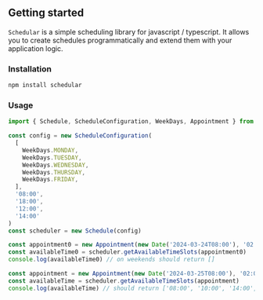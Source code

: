## Getting started

`Schedular` is a simple scheduling library for javascript / typescript. It allows you to create schedules programmatically and extend them with your application logic.

### Installation

```bash
npm install schedular
```

### Usage

```typescript
import { Schedule, ScheduleConfiguration, WeekDays, Appointment } from 'schedular';

const config = new ScheduleConfiguration(
  [
    WeekDays.MONDAY,
    WeekDays.TUESDAY,
    WeekDays.WEDNESDAY,
    WeekDays.THURSDAY,
    WeekDays.FRIDAY,
  ],
  '08:00',
  '18:00',
  '12:00',
  '14:00'
)
const scheduler = new Schedule(config)

const appointment0 = new Appointment(new Date('2024-03-24T08:00'), '02:00')
const availableTime0 = scheduler.getAvailableTimeSlots(appointment0)
console.log(availableTime0) // on weekends should return []

const appointment = new Appointment(new Date('2024-03-25T08:00'), '02:00')
const availableTime = scheduler.getAvailableTimeSlots(appointment)
console.log(availableTime) // should return ['08:00', '10:00', '14:00', '16:00']
```
